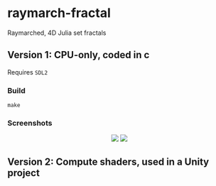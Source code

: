 # raymarch-fractal

Raymarched, 4D Julia set fractals

## Version 1: CPU-only, coded in c

Requires `SDL2`

### Build
```
make
```

### Screenshots

<p align="center">
  <img src="https://github.com/user-attachments/assets/3f3e2163-bb21-40b1-ba3e-6f31b58241da" />
  <img src="https://github.com/user-attachments/assets/d1c48578-257d-44f9-bc2a-3eaa65652c48" />

</p>

## Version 2: Compute shaders, used in a Unity project